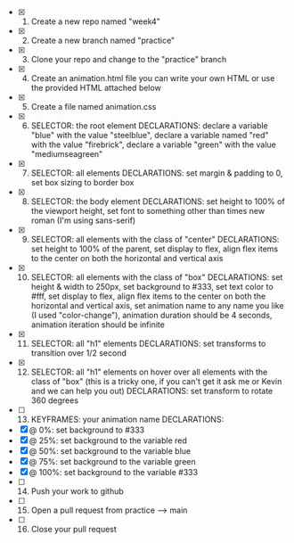 - [x] 1) Create a new repo named "week4" 
- [x] 2) Create a new branch named "practice"
- [x] 3) Clone your repo and change to the "practice" branch
- [x] 4) Create an animation.html file you can write your own HTML or use the provided HTML attached below
- [x] 5) Create a file named animation.css 
- [x] 6) SELECTOR: the root element DECLARATIONS: declare a variable "blue" with the value "steelblue", declare a variable named "red" with the value "firebrick", declare a variable "green" with the value "mediumseagreen" 
- [x] 7) SELECTOR: all elements DECLARATIONS: set margin & padding to 0, set box sizing to border box
- [x] 8) SELECTOR: the body element DECLARATIONS: set height to 100% of the viewport height, set font to something other than times new roman (I'm using sans-serif)
- [x] 9) SELECTOR: all elements with the class of "center" DECLARATIONS: set height to 100% of the parent, set display to flex, align flex items to the center on both the horizontal and vertical axis 
- [x] 10) SELECTOR: all elements with the class of "box" DECLARATIONS: set height & width to 250px, set background to #333, set text color to #fff, set display to flex, align flex items to the center on both the horizontal and vertical axis, set animation name to any name you like (I used "color-change"), animation duration should be 4 seconds, animation iteration should be infinite
- [x] 11) SELECTOR: all "h1" elements DECLARATIONS: set transforms to transition over 1/2 second 
- [x] 12) SELECTOR: all "h1" elements on hover over all elements with the class of "box" (this is a tricky one, if you can't get it ask me or Kevin and we can help you out) DECLARATIONS: set transform to rotate 360 degrees 
- [ ] 13) KEYFRAMES: your animation name DECLARATIONS:
- [x] @ 0%: set background to #333
- [x] @ 25%: set background to the variable red
- [x] @ 50%: set background to the variable blue
- [x] @ 75%: set background to the variable green
- [x] @ 100%: set background to the variable #333
- [ ] 14) Push your work to github
- [ ] 15) Open a pull request from practice --> main
- [ ] 16) Close your pull request

